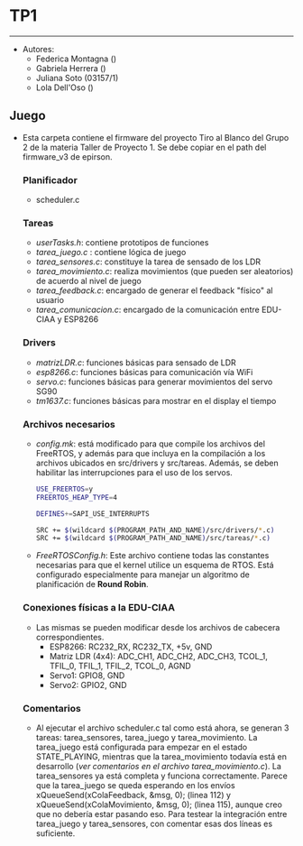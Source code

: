 # TP1
***
* Autores:
  * Federica Montagna ()
  * Gabriela Herrera ()
  * Juliana Soto (03157/1)
  * Lola Dell'Oso ()
  
## Juego
* Esta carpeta contiene el firmware del proyecto Tiro al Blanco del Grupo 2 de la materia Taller de Proyecto 1. Se debe copiar en el path del firmware_v3 de epirson. 
  
  ### Planificador
  * scheduler.c
  
  ### Tareas
  * _userTasks.h_: contiene prototipos de funciones
  * _tarea_juego.c_ : contiene lógica de juego
  * _tarea_sensores.c_: constituye la tarea de sensado de los LDR
  * _tarea_movimiento.c_: realiza movimientos (que pueden ser aleatorios) de acuerdo al nivel de juego
  * _tarea_feedback.c_: encargado de generar el feedback "físico" al usuario
  * _tarea_comunicacion.c_: encargado de la comunicación entre EDU-CIAA y ESP8266

  ### Drivers 
  * _matrizLDR.c_: funciones básicas para sensado de LDR 
  * _esp8266.c_: funciones básicas para comunicación vía WiFi 
  * _servo.c_: funciones básicas para generar movimientos del servo SG90
  * _tm1637.c_: funciones básicas para mostrar en el display el tiempo

  ### Archivos necesarios
  * _config.mk_: está modificado para que compile los archivos del FreeRTOS, y además para que incluya en la compilación a los archivos ubicados en src/drivers y src/tareas. Además, se deben habilitar las interrupciones para el uso de los servos.
    
    ```bash
    USE_FREERTOS=y
    FREERTOS_HEAP_TYPE=4

    DEFINES+=SAPI_USE_INTERRUPTS
    
    SRC += $(wildcard $(PROGRAM_PATH_AND_NAME)/src/drivers/*.c)
    SRC += $(wildcard $(PROGRAM_PATH_AND_NAME)/src/tareas/*.c)
    ```
  * _FreeRTOSConfig.h_: Este archivo contiene todas las constantes necesarias para que el kernel utilice un esquema de RTOS. Está configurado especialmente para manejar un algoritmo de planificación de **Round Robin**.
  
  ### Conexiones físicas a la EDU-CIAA
  * Las mismas se pueden modificar desde los archivos de cabecera correspondientes.
    * ESP8266: RC232_RX, RC232_TX, +5v, GND
    * Matriz LDR (4x4): ADC_CH1, ADC_CH2, ADC_CH3, TCOL_1, TFIL_0, TFIL_1, TFIL_2, TCOL_0, AGND
    * Servo1: GPIO8, GND
    * Servo2: GPIO2, GND

  ### Comentarios
  * Al ejecutar el archivo scheduler.c tal como está ahora, se generan 3 tareas: tarea_sensores, tarea_juego y tarea_movimiento. La tarea_juego está configurada para empezar en el estado STATE_PLAYING, mientras que la tarea_movimiento todavía está en desarrollo (*ver comentarios en el archivo tarea_movimiento.c*). La tarea_sensores ya está completa y funciona correctamente. Parece que la tarea_juego se queda esperando en los envíos xQueueSend(xColaFeedback, &msg, 0); (linea 112) y xQueueSend(xColaMovimiento, &msg, 0); (linea 115), aunque creo que no debería estar pasando eso. Para testear la integración entre tarea_juego y tarea_sensores, con comentar esas dos líneas es suficiente.
